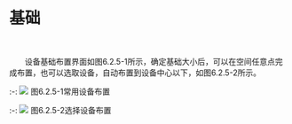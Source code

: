 #  基础
<br/>

&emsp;&emsp;设备基础布置界面如图6.2.5\-1所示，确定基础大小后，可以在空间任意点完成布置，也可以选取设备，自动布置到设备中心以下，如图6.2.5\-2所示。
<br/>

:-: ![](images/272.png)
图6.2.5\-1常用设备布置
<br/>

:-: ![](images/273.png)
图6.2.5\-2选择设备布置
<br/>
